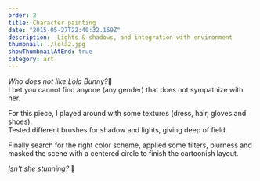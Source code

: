 ```yaml
---
order: 2
title: Character painting
date: "2015-05-27T22:40:32.169Z"
description:  Lights & shadows, and integration with environment
thumbnail: ./lola2.jpg
showThumbnailAtEnd: true
category: art
---
```


*Who does not like Lola Bunny?*🤔   
I bet you cannot find anyone (any gender) that does not sympathize with her.  


For this piece, I played around with some textures (dress, hair, gloves and shoes).  
Tested different brushes for shadow and lights, giving deep of field.  

Finally search for the right color scheme, applied some filters, blurness and masked the scene with a centered circle to finish the cartoonish layout.

_Isn't she stunning?_ 🤩